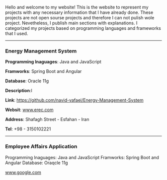 Hello and welcome to my website!
This is the website to represent my projects with any necessary information that I have already done.
These projects are not open sourse projects and therefore I can not pulish wole project. Nevetheless, I publish main
sections with explanations.
I categorized my projects based on programming languages and frameworks that I used.

---
### Energy Management System
**Programming lnaguages**: Java and JavaScript

**Framworks**: Spring Boot and Angular

**Database**: Oracle 11g

**Description**:l

**Link**: https://github.com/navid-vafaei/Energy-Management-System

**Websit**: www.erec.com

**Address**: Shafagh Street - Esfahan - Iran

**Tel**: +98 - 3150102221

-----
### Employee Affairs Application 
Programming lnaguages: Java and JavaScript  Framworks: Spring Boot and Angular Database: Oraqcle 11g


www.google.com


